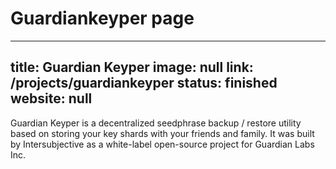# Guardiankeyper page
---
title: Guardian Keyper
image: null
link: /projects/guardiankeyper
status: finished
website: null
---

Guardian Keyper is a decentralized seedphrase backup / restore utility based on storing your key shards with your friends and family. It was built by Intersubjective as a white-label open-source project for Guardian Labs Inc.
